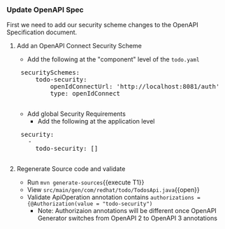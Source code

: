 ### Update OpenAPI Spec

First we need to add our security scheme changes to the OpenAPI Specification document.

1. Add an OpenAPI Connect Security Scheme
    - Add the following at the "component" level of the `todo.yaml`

    <pre class="file" data-filename="todo.yaml" data-target="#TODO: Add Security Scheme">
    securitySchemes:
        todo-security:
            openIdConnectUrl: 'http://localhost:8081/auth'
            type: openIdConnect
    </pre>
    - Add global Security Requirements
      - Add the following at the application level
    <pre class="file" data-filename="todo.yaml" data-target="#TODO: Add Security Scheme">
    security:
      -
        todo-security: []
    </pre>
2. Regenerate Source code and validate
    - Run `mvn generate-sources`{{execute T1}}
    - View `src/main/gen/com/redhat/todo/TodosApi.java`{{open}}
    - Validate ApiOperation annotation contains `authorizations = {@Authorization(value = "todo-security")`
      - Note: Authorizaion annotations will be different once OpenAPI Generator switches from OpenAPI 2 to OpenAPI 3 annotations
